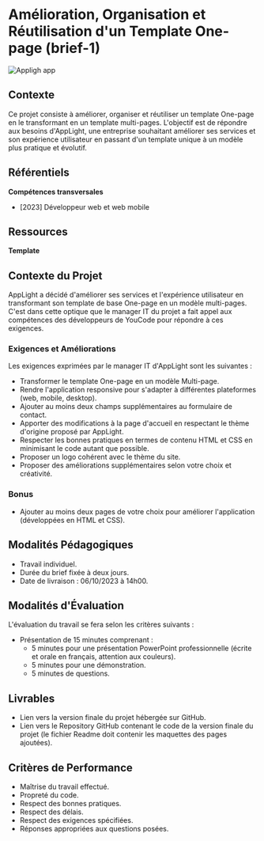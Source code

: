 # Amélioration, Organisation et Réutilisation d'un Template One-page (brief-1)

![Appligh app](https://i.ibb.co/59w6yZM/Capture-d-cran-2024-05-13-143523.png)


## Contexte

Ce projet consiste à améliorer, organiser et réutiliser un template One-page en le transformant en un template multi-pages. L'objectif est de répondre aux besoins d'AppLight, une entreprise souhaitant améliorer ses services et son expérience utilisateur en passant d'un template unique à un modèle plus pratique et évolutif. 

## Référentiels

**Compétences transversales**
- [2023] Développeur web et web mobile

## Ressources

**Template**

## Contexte du Projet

AppLight a décidé d'améliorer ses services et l'expérience utilisateur en transformant son template de base One-page en un modèle multi-pages. C'est dans cette optique que le manager IT du projet a fait appel aux compétences des développeurs de YouCode pour répondre à ces exigences.

### Exigences et Améliorations

Les exigences exprimées par le manager IT d'AppLight sont les suivantes :

- Transformer le template One-page en un modèle Multi-page.
- Rendre l'application responsive pour s'adapter à différentes plateformes (web, mobile, desktop).
- Ajouter au moins deux champs supplémentaires au formulaire de contact.
- Apporter des modifications à la page d'accueil en respectant le thème d'origine proposé par AppLight.
- Respecter les bonnes pratiques en termes de contenu HTML et CSS en minimisant le code autant que possible.
- Proposer un logo cohérent avec le thème du site.
- Proposer des améliorations supplémentaires selon votre choix et créativité.

### Bonus

- Ajouter au moins deux pages de votre choix pour améliorer l'application (développées en HTML et CSS).

## Modalités Pédagogiques

- Travail individuel.
- Durée du brief fixée à deux jours.
- Date de livraison : 06/10/2023 à 14h00.

## Modalités d'Évaluation

L'évaluation du travail se fera selon les critères suivants :

- Présentation de 15 minutes comprenant :
  - 5 minutes pour une présentation PowerPoint professionnelle (écrite et orale en français, attention aux couleurs).
  - 5 minutes pour une démonstration.
  - 5 minutes de questions.

## Livrables

- Lien vers la version finale du projet hébergée sur GitHub.
- Lien vers le Repository GitHub contenant le code de la version finale du projet (le fichier Readme doit contenir les maquettes des pages ajoutées).

## Critères de Performance

- Maîtrise du travail effectué.
- Propreté du code.
- Respect des bonnes pratiques.
- Respect des délais.
- Respect des exigences spécifiées.
- Réponses appropriées aux questions posées.

